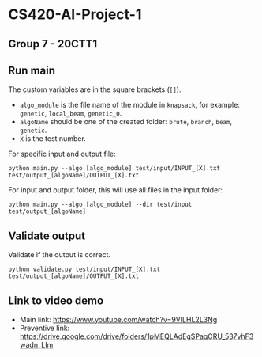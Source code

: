 # CS420-AI-Project-1
## Group 7 - 20CTT1
## Run main
The custom variables are in the square brackets (`[]`).
- `algo_module` is the file name of the module in `knapsack`, for example: `genetic`, `local_beam`, `genetic_0`. 
- `algoName` should be one of the created folder: `brute`, `branch`, `beam`, `genetic`.
- `X` is the test number.

For specific input and output file:
```
python main.py --algo [algo_module] test/input/INPUT_[X].txt test/output_[algoName]/OUTPUT_[X].txt
```
For input and output folder, this will use all files in the input folder: 
```
python main.py --algo [algo_module] --dir test/input test/output_[algoName]
```

## Validate output
Validate if the output is correct.
```
python validate.py test/input/INPUT_[X].txt test/output_[algoName]/OUTPUT_[X].txt
```

## Link to video demo
- Main link: https://www.youtube.com/watch?v=9VILHL2L3Ng
- Preventive link: https://drive.google.com/drive/folders/1pMEQLAdEgSPaqCRU_537vhF3wadn_LIm
